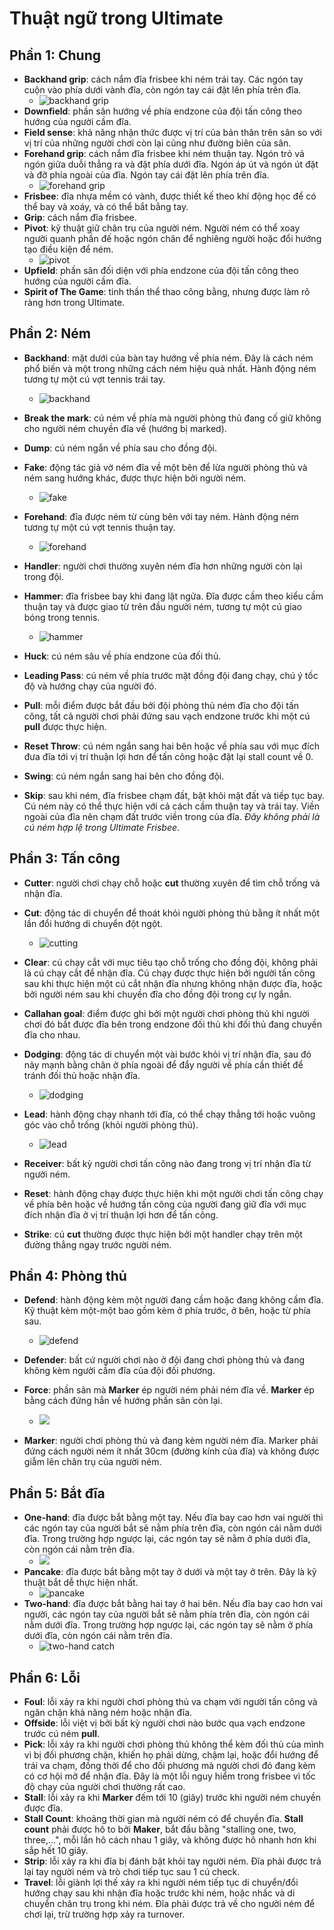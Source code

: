 # Thuật ngữ trong Ultimate

## Phần 1: Chung
- **Backhand grip**: cách nắm đĩa frisbee khi ném trái tay. Các ngón tay cuộn vào phía dưới vành đĩa, còn ngón tay cái đặt lên phía trên đĩa.
  - ![backhand grip](../media/terms/backhand-grip.png)
- **Downfield**: phần sân hướng về phía endzone của đội tấn công theo hướng của người cầm đĩa.
- **Field sense**: khả năng nhận thức được vị trí của bản thân trên sân so với vị trí của những người chơi còn lại cũng như đường biên của sân.
- **Forehand grip**: cách nắm đĩa frisbee khi ném thuận tay. Ngón trỏ vả ngón giữa duỗi thẳng ra và đặt phía dưới đĩa. Ngón áp út và ngón út đặt và đỡ phía ngoài của đĩa. Ngón tay cái đặt lên phía trên đĩa.
  - ![forehand grip](../media/terms/forehand-grip.png "forehand grip")
- **Frisbee**: đĩa nhựa mềm có vành, được thiết kế theo khí động học để có thể bay và xoáy, và có thể bắt bằng tay.
- **Grip**: cách nắm đĩa frisbee.
- **Pivot**: kỹ thuật giữ chân trụ của người ném. Người ném có thể xoay người quanh phần đế hoặc ngón chân để nghiêng người hoặc đổi hướng tạo điều kiện để ném.
  - ![](../media/terms/pivot.png "pivot")
- **Upfield**: phần sân đối diện với phía endzone của đội tấn công theo hướng của người cầm đĩa.
- **Spirit of The Game**: tinh thần thể thao công bằng, nhưng được làm rõ ràng hơn trong Ultimate.

## Phần 2: Ném

- **Backhand**: mặt dưới của bàn tay hướng về phía ném. Đây là cách ném phổ biến và một trong những cách ném hiệu quả nhất. Hành động ném tương tự một cú vợt tennis trái tay.
  - ![](../media/terms/backhand.png "backhand")

- **Break the mark**: cú ném về phía mà người phòng thủ đang cố giữ không cho người ném chuyền đĩa về (hướng bị marked).
- **Dump**: cú ném ngắn về phía sau cho đồng đội.
- **Fake**: động tác giả vờ ném đĩa về một bên để lừa người phòng thủ và ném sang hướng khác, được thực hiện bởi người ném.
  - ![](../media/terms/fake.png "fake")

- **Forehand**: đĩa được ném từ cùng bên với tay ném. Hành động ném tương tự một cú vợt tennis thuận tay.
  - ![](../media/terms/forehand.png "forehand")

- **Handler**: người chơi thường xuyên ném đĩa hơn những người còn lại trong đội.
- **Hammer**: đĩa frisbee bay khi đang lật ngửa. Đĩa được cầm theo kiểu cầm thuận tay và được giao từ trên đầu người ném, tương tự một cú giao bóng trong tennis.
  - ![](../media/terms/hammer.png "hammer")

- **Huck**: cú ném sâu về phía endzone của đối thủ.
- **Leading Pass**: cú ném về phía trước mặt đồng đội đang chạy, chú ý tốc độ và hướng chạy của người đó.
- **Pull**: mỗi điểm được bắt đầu bởi đội phòng thủ ném đĩa cho đội tấn công, tất cả người chơi phải đứng sau vạch endzone trước khi một cú **pull** được thực hiện.
- **Reset Throw**: cú ném ngắn sang hai bên hoặc về phía sau với mục đích đưa đĩa tới vị trí thuận lợi hơn để tấn công hoặc đặt lại stall count về 0.
- **Swing**: cú ném ngắn sang hai bên cho đồng đội.
- **Skip**: sau khi ném, đĩa frisbee chạm đất, bật khỏi mặt đất và tiếp tục bay. Cú ném này có thể thực hiện với cả cách cầm thuận tay và trái tay. Viền ngoài của đĩa nên chạm đất trước viền trong của đĩa. *Đây không phải là cú ném hợp lệ trong Ultimate Frisbee*.

## Phần 3: Tấn công
- **Cutter**: người chơi chạy chỗ hoặc **cut** thường xuyên để tìm chỗ trống và nhận đĩa.
- **Cut**: động tác di chuyển để thoát khỏi người phòng thủ bằng ít nhất một lần đổi hướng di chuyển đột ngột.
  - ![](../media/terms/cut.png "cutting")

- **Clear**: cú chạy cắt với mục tiêu tạo chỗ trống cho đồng đội, không phải là cú chạy cắt để nhận đĩa. Cú chạy được thực hiện bởi người tấn công sau khi thực hiện một cú cắt nhận đĩa nhưng không nhận được đĩa, hoặc bởi người ném sau khi chuyền đĩa cho đồng đội trong cự ly ngắn.
- **Callahan goal**: điểm được ghi bởi một người chơi phòng thủ khi người chơi đó bắt được đĩa bên trong endzone đối thủ khi đối thủ đang chuyền đĩa cho nhau.
- **Dodging**: động tác di chuyển một vài bước khỏi vị trí nhận đĩa, sau đó nảy mạnh bằng chân ở phía ngoài để đẩy người về phía cần thiết để tránh đối thủ hoặc nhận đĩa.
  - ![](../media/terms/dodging.png "dodging")

- **Lead**: hành động chạy nhanh tới đĩa, có thể chạy thẳng tới hoặc vuông góc vào chỗ trống (khỏi người phòng thủ).
  - ![](../media/terms/lead.png "lead")

- **Receiver**: bất kỳ người chơi tấn công nào đang trong vị trí nhận đĩa từ người ném.
- **Reset**: hành động chạy được thực hiện khi một người chơi tấn công chạy về phía bên hoặc về hướng tấn công của người  đang giữ đĩa với mục đích nhận đĩa ở vị trí thuận lợi hơn để tấn công.
- **Strike**: cú **cut** thường được thực hiện bởi một handler chạy trên một đường thẳng ngay trước người ném.

## Phần 4: Phòng thủ

- **Defend**: hành động kèm một người đang cầm hoặc đang không cầm đĩa. Kỹ thuật kèm một-một bao gồm kèm ở phía trước, ở bên, hoặc từ phía sau.
  - ![](../media/terms/defend.png "defend")

- **Defender**: bất cứ người chơi nào ở đội đang chơi phòng thủ và đang không kèm người cầm đĩa của đội đối phương.
- **Force**: phần sân mà **Marker** ép người ném phải ném đĩa về. **Marker** ép bằng cách đứng hẳn về hướng phần sân còn lại.
  - ![](../media/terms/mark.png)

- **Marker**: người chơi phòng thủ và đang kèm người ném đĩa. Marker phải đứng cách người ném ít nhất 30cm (đường kính của đĩa) và không được giẫm lên chân trụ của người ném.

## Phần 5: Bắt đĩa

- **One-hand**: đĩa được bắt bằng một tay. Nếu đĩa bay cao hơn vai người thì các ngón tay của người bắt sẽ nằm phía trên đĩa, còn ngón cái nằm dưới đĩa. Trong trường hợp ngược lại, các ngón tay sẽ nằm ở phía dưới đĩa, còn ngón cái nằm trên đĩa.
  - ![](../media/terms/one-hand.png)
- **Pancake**: đĩa được bắt bằng một tay ở dưới và một tay ở trên. Đây là kỹ thuật bắt dễ thực hiện nhất.
  - ![](../media/terms/pancake.png "pancake")
- **Two-hand**: đĩa được bắt bằng hai tay ở hai bên. Nếu đĩa bay cao hơn vai người, các ngón tay của người bắt sẽ nằm phía trên đĩa, còn ngón cái nằm dưới đĩa. Trong trường hợp ngược lại, các ngón tay sẽ nằm ở phía dưới đĩa, còn ngón cái nằm trên đĩa.
  - ![](../media/terms/two-hand.png "two-hand catch")

## Phần 6: Lỗi

- **Foul**: lỗi xảy ra khi người chơi phòng thủ va chạm với người tấn công và ngăn chặn khả năng ném hoặc nhận đĩa.
- **Offside**: lỗi việt vị bởi bất kỳ người chơi nào bước qua vạch endzone trước cú ném **pull**.
- **Pick**: lỗi xảy ra khi người chơi phòng thủ không thể kèm đối thủ của mình vì bị đối phương chặn, khiến họ phải dừng, chậm lại, hoặc đổi hướng để trái va chạm, đồng thời để cho đối phương mà người chơi đó đang kèm có cơ hội mở để nhận đĩa. Đây là một lỗi nguy hiểm trong frisbee vì tốc độ chạy của người chơi thường rất cao.
- **Stall**: lỗi xảy ra khi **Marker** đếm tới 10 (giây) trước khi người ném chuyền được đĩa.
- **Stall Count**: khoảng thời gian mà người ném có để chuyền đĩa. **Stall count** phải được hô to bởi **Maker**, bắt đầu bằng "stalling one, two, three,...", mỗi lần hô cách nhau 1 giây, và không được hô nhanh hơn khi sắp hết 10 giây.
- **Strip**: lỗi xảy ra khi đĩa bị đánh bật khỏi tay người ném. Đĩa phải được trả lại tay người ném và trò chơi tiếp tục sau 1 cú check.
- **Travel**: lỗi giành lợi thế xảy ra khi người ném tiếp tục di chuyển/đổi hướng chạy sau khi nhận đĩa hoặc trước khi ném, hoặc nhấc và di chuyển chân trụ trong khi ném. Đĩa phải được trả về cho người ném để chơi lại, trừ trường hợp xảy ra turnover.

